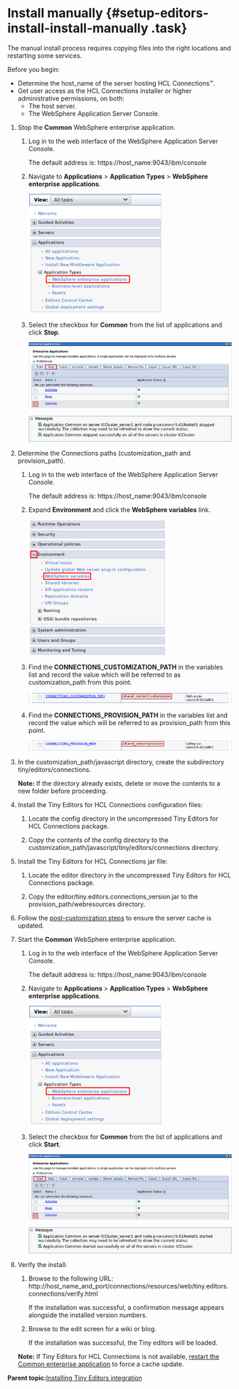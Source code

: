 # Install manually {#setup-editors-install-install-manually .task}

The manual install process requires copying files into the right locations and restarting some services.

Before you begin:

-   Determine the host\_name of the server hosting HCL Connections™.
-   Get user access as the HCL Connections installer or higher administrative permissions, on both:
    -   The host server.
    -   The WebSphere Application Server Console.

1.  Stop the **Common** WebSphere enterprise application.

    1.  Log in to the web interface of the WebSphere Application Server Console.

        The default address is: https://host\_name:9043/ibm/console

    2.  Navigate to **Applications** \> **Application Types** \> **WebSphere enterprise applications**.

        ![Websphere enterprise applications link](resource/was/applications_applications.png)

    3.  Select the checkbox for **Common** from the list of applications and click **Stop**.

        ![Stop the Common application](resource/was/applications_common_stop.png)

        ![Message shown when the Common application is stopped](resource/was/applications_common_stopped.png "Dialog shown when Common application is stopped")

2.  Determine the Connections paths \(customization\_path and provision\_path\).

    1.  Log in to the web interface of the WebSphere Application Server Console.

        The default address is: https://host\_name:9043/ibm/console

    2.  Expand **Environment** and click the **WebSphere variables** link.

        ![WebSphere Variables link](resource/was/environment_websphere_variables.png)

    3.  Find the **CONNECTIONS\_CUSTOMIZATION\_PATH** in the variables list and record the value which will be referred to as customization\_path from this point.

        ![Connections customization path variable](resource/was/environment_websphere_variables_customization_path.png)

    4.  Find the **CONNECTIONS\_PROVISION\_PATH** in the variables list and record the value which will be referred to as provision\_path from this point.

        ![Connections provision path variable](resource/was/environment_websphere_variables_provision_path.png)

3.  In the customization\_path/javascript directory, create the subdirectory tiny/editors/connections.

    **Note:** If the directory already exists, delete or move the contents to a new folder before proceeding.

4.  Install the Tiny Editors for HCL Connections configuration files:

    1.  Locate the config directory in the uncompressed Tiny Editors for HCL Connections package.

    2.  Copy the contents of the config directory to the customization\_path/javascript/tiny/editors/connections directory.

5.  Install the Tiny Editors for HCL Connections jar file:

    1.  Locate the editor directory in the uncompressed Tiny Editors for HCL Connections package.

    2.  Copy the editor/tiny.editors.connections\_version.jar to the provision\_path/webresources directory.

6.  Follow the [post-customization steps](https://help.hcltechsw.com/connections/v6/admin/customize/t_admin_common_customize_postreq.html) to ensure the server cache is updated.

7.  Start the **Common** WebSphere enterprise application.

    1.  Log in to the web interface of the WebSphere Application Server Console.

        The default address is: https://host\_name:9043/ibm/console

    2.  Navigate to **Applications** \> **Application Types** \> **WebSphere enterprise applications**.

        ![Websphere enterprise applications link](resource/was/applications_applications.png)

    3.  Select the checkbox for **Common** from the list of applications and click **Start**.

        ![Start the Common application](resource/was/applications_common_start.png)

        ![Message shown when the Common application is started](resource/was/applications_common_started.png "Dialog shown when Common application is started")

8.  Verify the install:

    1.  Browse to the following URL: http://host\_name\_and\_port/connections/resources/web/tiny.editors.connections/verify.html

        If the installation was successful, a confirmation message appears alongside the installed version numbers.

    2.  Browse to the edit screen for a wiki or blog.

        If the installation was successful, the Tiny editors will be loaded.

    **Note:** If Tiny Editors for HCL Connections is not available, [restart the Common enterprise application](t_restart-common-app.md) to force a cache update.


**Parent topic:**[Installing Tiny Editors integration](../../install/tiny_editors/t_01-setup_03-editors_02-install_00-summary.md)

